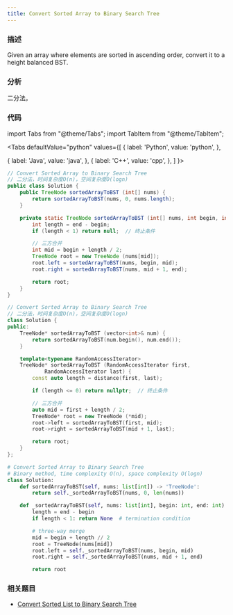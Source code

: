 ```yaml
---
title: Convert Sorted Array to Binary Search Tree
---
```


### 描述

Given an array where elements are sorted in ascending order, convert it to a height balanced BST.

### 分析

二分法。

### 代码

import Tabs from "@theme/Tabs";
import TabItem from "@theme/TabItem";

<Tabs
defaultValue="python"
values={[
{ label: 'Python', value: 'python', },

{ label: 'Java', value: 'java', },
{ label: 'C++', value: 'cpp', },
]
}>
<TabItem value="java">

```java
// Convert Sorted Array to Binary Search Tree
// 二分法，时间复杂度O(n)，空间复杂度O(logn)
public class Solution {
    public TreeNode sortedArrayToBST (int[] nums) {
        return sortedArrayToBST(nums, 0, nums.length);
    }

    private static TreeNode sortedArrayToBST (int[] nums, int begin, int end) {
        int length = end - begin;
        if (length < 1) return null;  // 终止条件

        // 三方合并
        int mid = begin + length / 2;
        TreeNode root = new TreeNode (nums[mid]);
        root.left = sortedArrayToBST(nums, begin, mid);
        root.right = sortedArrayToBST(nums, mid + 1, end);

        return root;
    }
}
```

</TabItem>
<TabItem value="cpp">

```cpp
// Convert Sorted Array to Binary Search Tree
// 二分法，时间复杂度O(n)，空间复杂度O(logn)
class Solution {
public:
    TreeNode* sortedArrayToBST (vector<int>& num) {
        return sortedArrayToBST(num.begin(), num.end());
    }

    template<typename RandomAccessIterator>
    TreeNode* sortedArrayToBST (RandomAccessIterator first,
            RandomAccessIterator last) {
        const auto length = distance(first, last);

        if (length <= 0) return nullptr;  // 终止条件

        // 三方合并
        auto mid = first + length / 2;
        TreeNode* root = new TreeNode (*mid);
        root->left = sortedArrayToBST(first, mid);
        root->right = sortedArrayToBST(mid + 1, last);

        return root;
    }
};
```

</TabItem>

<TabItem value="python">

```python
# Convert Sorted Array to Binary Search Tree
# Binary method, time complexity O(n), space complexity O(logn)
class Solution:
    def sortedArrayToBST(self, nums: list[int]) -> 'TreeNode':
        return self._sortedArrayToBST(nums, 0, len(nums))

    def _sortedArrayToBST(self, nums: list[int], begin: int, end: int) -> 'TreeNode':
        length = end - begin
        if length < 1: return None  # termination condition

        # three-way merge
        mid = begin + length // 2
        root = TreeNode(nums[mid])
        root.left = self._sortedArrayToBST(nums, begin, mid)
        root.right = self._sortedArrayToBST(nums, mid + 1, end)

        return root
```

</TabItem>
</Tabs>

### 相关题目

- [Convert Sorted List to Binary Search Tree](convert-sorted-list-to-binary-search-tree.md)
